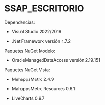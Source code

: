 # SSAP_ESCRITORIO


Dependencias:

- Visual Studio 2022/2019

- .Net Framework versión 4.7.2

Paquetes NuGet Modelo:

- OracleManagedDataAccess versión 2.19.151

Paquetes NuGet Vista:

- MahappsMetro 2.4.9

- MahappsMetro Resources 0.6.1

- LiveCharts 0.9.7
